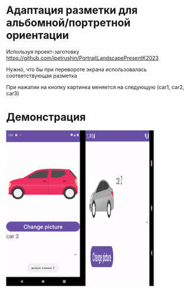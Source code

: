 # Адаптация разметки для альбомной/портретной ориентации

Используя проект-заготовку   https://github.com/ipetrushin/PortraitLandscapePresentK2023

Нужно, что бы при перевороте экрана использовалась соответствующая разметка

При нажатии на кнопку картинка меняется на следующую (car1, car2, car3)
# Демонстрация

<div style="display: flex;">
  <img src='assets/demo1.png' width='200'>
  <img src='assets/demo2.png' width='200'>
</div>